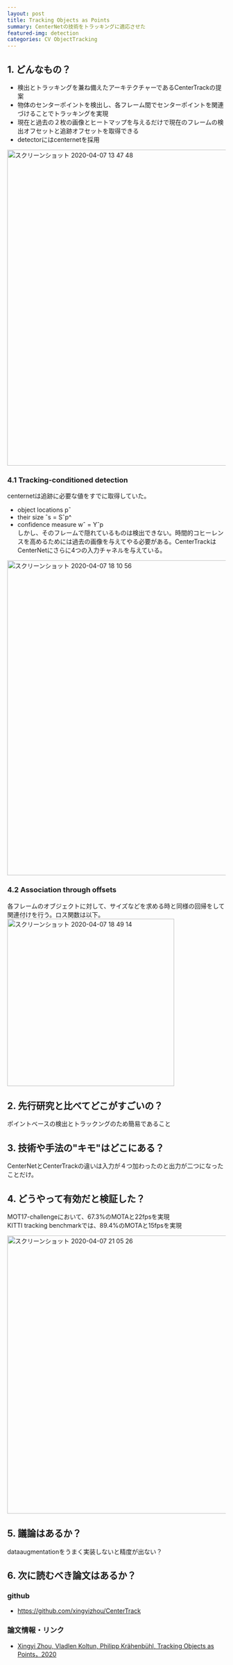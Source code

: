 ```yaml
---
layout: post
title: Tracking Objects as Points
summary: CenterNetの技術をトラッキングに適応させた
featured-img: detection
categories: CV ObjectTracking
---
```


## 1. どんなもの？
- 検出とトラッキングを兼ね備えたアーキテクチャーであるCenterTrackの提案  
- 物体のセンターポイントを検出し、各フレーム間でセンターポイントを関連づけることでトラッキングを実現
- 現在と過去の２枚の画像とヒートマップを与えるだけで現在のフレームの検出オフセットと追跡オフセットを取得できる
- detectorにはcenternetを採用
<img width="727" alt="スクリーンショット 2020-04-07 13 47 48" src="https://user-images.githubusercontent.com/40351074/78631119-67524200-78d6-11ea-9162-3413714eda13.png">


### 4.1  Tracking-conditioned detection
centernetは追跡に必要な値をすでに取得していた。
- object locations pˆ  
- their size ˆs = Sˆp^  
- confidence measure wˆ = Yˆp   
しかし、そのフレームで隠れているものは検出できない。時間的コヒーレンスを高めるためには過去の画像を与えてやる必要がある。CenterTrackはCenterNetにさらに4つの入力チャネルを与えている。
<img width="725" alt="スクリーンショット 2020-04-07 18 10 56" src="https://user-images.githubusercontent.com/40351074/78651385-3d5f4680-78fb-11ea-94e4-ee8c892b927c.png">

### 4.2 Association through offsets
各フレームのオブジェクトに対して、サイズなどを求める時と同様の回帰をして関連付けを行う。ロス関数は以下。
<img width="385" alt="スクリーンショット 2020-04-07 18 49 14" src="https://user-images.githubusercontent.com/40351074/78655200-a39a9800-7900-11ea-86a0-bd094802d446.png">

## 2. 先行研究と比べてどこがすごいの？
ポイントベースの検出とトラックングのため簡易であること

## 3. 技術や手法の"キモ"はどこにある？
CenterNetとCenterTrackの違いは入力が４つ加わったのと出力が二つになったことだけ。

## 4. どうやって有効だと検証した？
MOT17-challengeにおいて、67.3%のMOTAと22fpsを実現  
KITTI tracking benchmarkでは、89.4%のMOTAと15fpsを実現

<img width="640" alt="スクリーンショット 2020-04-07 21 05 26" src="https://user-images.githubusercontent.com/40351074/78667241-8cb17100-7913-11ea-840c-1051ba8982c0.png">

## 5. 議論はあるか？
dataaugmentationをうまく実装しないと精度が出ない？

## 6. 次に読むべき論文はあるか？

### github
* https://github.com/xingyizhou/CenterTrack

### 論文情報・リンク

* [Xingyi Zhou, Vladlen Koltun, Philipp Krähenbühl, Tracking Objects as Points，2020](https://arxiv.org/abs/2004.01177)
